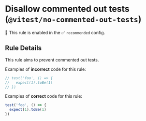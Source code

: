 # Disallow commented out tests (`@vitest/no-commented-out-tests`)

💼 This rule is enabled in the ✅ `recommended` config.

<!-- end auto-generated rule header -->

## Rule Details

This rule aims to prevent commented out tests.

Examples of **incorrect** code for this rule:

```ts
// test('foo', () => {
//   expect(1).toBe(1)
// })
```

Examples of **correct** code for this rule:

```ts
test('foo', () => {
  expect(1).toBe(1)
})
```
